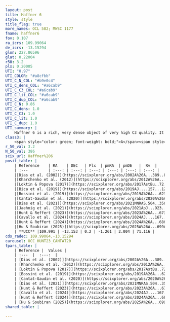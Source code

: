 ```yaml
---
layout: post
title: Haffner 6
style: style
title_flag: true
more_names: OCL 582; MWSC 1177
fname: haffner6
fov: 0.107
ra_icrs: 109.99064
de_icrs: -13.15294
glon: 227.86596
glat: 0.22004
r50: 3.2
plx: 0.20005
UTI: "0.97"
UTI_COLOR: "#a8cfbb"
UTI_C_N_COL: "#b9e0c4"
UTI_C_dens_COL: "#a6cab9"
UTI_C_C3_COL: "#a6cab9"
UTI_C_lit_COL: "#a6cab9"
UTI_C_dup_COL: "#a6cab9"
UTI_C_N: 0.86
UTI_C_dens: 1.0
UTI_C_C3: 1.0
UTI_C_lit: 1.0
UTI_C_dup: 1.0
UTI_summary: |
    Haffner 6 is a rich, very dense object of very high C3 quality. It is very well-studied in the literature.
class3: |
    <span style="color: green; font-weight: bold;">A</span><span style="color: green; font-weight: bold;">A</span>
r_50_val: 3.2
N_50_val: 386
scix_url: Haffner%206
posit_table: |
    | Reference    | RA    | DEC   | Plx  | pmRA  | pmDE   |  Rv  |
    | :---         | :---: | :---: | :---: | :---: | :---: | :---: |
    |[Dias et al. (2002)](https://scixplorer.org/abs/2002A%26A...389..871D) | 110.025 | -13.133 | -- | -0.55 | 3.58 | -- |
    |[Kharchenko et al. (2012)](https://scixplorer.org/abs/2012A%26A...543A.156K) | 110.014 | -13.15 | -- | 0.36 | 4.16 | -- |
    |[Loktin & Popova (2017)](https://scixplorer.org/abs/2017AstBu..72..257L) | 110.025 | -13.15 | -- | -0.749 | 3.885 | -- |
    |[Bica et al. (2019)](https://scixplorer.org/abs/2019AJ....157...12B) | 109.999 | -13.146 | -- | -- | -- | -- |
    |[Bossini et al. (2019)](https://scixplorer.org/abs/2019A%26A...623A.108B) | 109.998 | -13.151 | -- | -- | -- | -- |
    |[Cantat-Gaudin et al. (2020)](https://scixplorer.org/abs/2020A%26A...640A...1C) | 109.998 | -13.151 | 0.204 | -1.22 | 1.96 | -- |
    |[Dias et al. (2021)](https://scixplorer.org/abs/2021MNRAS.504..356D) | 109.998 | -13.153 | 0.212 | -1.226 | 1.964 | 69.56 |
    |[Jaehnig et al. (2021)](https://scixplorer.org/abs/2021ApJ...923..129J) | 109.997 | -13.152 | 0.223 | -1.223 | 1.949 | -- |
    |[Hunt & Reffert (2023)](https://scixplorer.org/abs/2023A%26A...673A.114H) | 109.991 | -13.152 | 0.206 | -1.253 | 2.0 | 84.394 |
    |[Cavallo et al. (2024)](https://scixplorer.org/abs/2024AJ....167...12C) | 109.986 | -13.152 | 0.204 | -- | -- | -- |
    |[Hunt & Reffert (2024)](https://scixplorer.org/abs/2024A%26A...686A..42H) | 109.991 | -13.152 | 0.206 | -1.253 | 2.0 | 84.394 |
    |[Hu & Soubiran (2025)](https://scixplorer.org/abs/2025A%26A...699A.246H) | 109.986 | -13.152 | -- | -- | -- | -- |
    | **UCC** |109.991 | -13.153 | 0.2 | -1.261 | 2.004 | 71.116 | 
cds_radec: 109.99064,-13.15294
carousel: UCC_HUNT23_CANTAT20
fpars_table: |
    | Reference |  Values |
    | :---  |  :---:  |
    | [Dias et al. (2002)](https://scixplorer.org/abs/2002A%26A...389..871D) | `E(B-V)=0.45, Dist=3054.0, Age=8.826` |
    | [Kharchenko et al. (2012)](https://scixplorer.org/abs/2012A%26A...543A.156K) | `e_bv=0.604, distance=3320, log_age=8.865` |
    | [Loktin & Popova (2017)](https://scixplorer.org/abs/2017AstBu..72..257L) | `E(B-V)=0.843, Dmod=11.721, logt=7.911` |
    | [Bossini et al. (2019)](https://scixplorer.org/abs/2019A%26A...623A.108B) | `AV=1.46, Dist=13.163, logA=8.734, Fe/H=0.0` |
    | [Cantat-Gaudin et al. (2020)](https://scixplorer.org/abs/2020A%26A...640A...1C) | `AVNN=1.36, DMNN=13.25, AgeNN=8.79` |
    | [Dias et al. (2021)](https://scixplorer.org/abs/2021MNRAS.504..356D) | `Av=1.939, Dist=3860, logage=8.835, [Fe/H]=-0.183` |
    | [Hunt & Reffert (2023)](https://scixplorer.org/abs/2023A%26A...673A.114H) | `AV50=1.634, diffAV50=1.563, MOD50=13.226, logAge50=8.642` |
    | [Cavallo et al. (2024)](https://scixplorer.org/abs/2024AJ....167...12C) | `AV50=2.14, dMod50=12.57, logAge50=8.78, [Fe/H]50=-0.51` |
    | [Hunt & Reffert (2024)](https://scixplorer.org/abs/2024A%26A...686A..42H) | `MassJ=2805.53` |
    | [Hu & Soubiran (2025)](https://scixplorer.org/abs/2025A%26A...699A.246H) | `MA22=-0.28, MA23f=-0.49, MA23g=-0.3, MZ23=-0.46, MK24=-0.31, MF24=-0.47` |
shared_table: |
    
---
```

